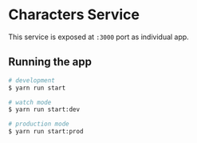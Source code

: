 # Characters Service

This service is exposed at `:3000` port as individual app.

## Running the app

```bash
# development
$ yarn run start

# watch mode
$ yarn run start:dev

# production mode
$ yarn run start:prod
```
